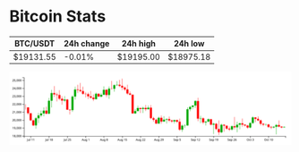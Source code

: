 # Bitcoin Stats

BTC/USDT|24h change|24h high|24h low|
|---|---|---|---|
|$19131.55|-0.01%|$19195.00|$18975.18|

<img src="./chart.svg">
